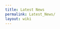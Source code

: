 ```yaml
---
title: Latest News
permalink: Latest_News/
layout: wiki
---
```


<div id="wikitikitavi" style="overflow:auto; height: 1px; ">
`   [`[`1`](http://WTHP1.coolhost.biz)` [WTHPD1]]`  
`   `[`WTHPD2`](http://WTHP2.coolhost.biz)  
`   `[` ``WTHPD3`](http://WTHP3.coolhost.biz "wikilink")  
`   `[`|`` ``WTHPD4`](http://WTHP4.coolhost.biz)  
`   [WTHPD5 | `[`http://WTHP5.coolhost.biz`](http://WTHP5.coolhost.biz)`]`  
`   `[`http://WTHP6.coolhost.biz`` ``WTHPD6`](http://WTHP6.coolhost.biz_WTHPD6 "wikilink")  
`   `

</div>

